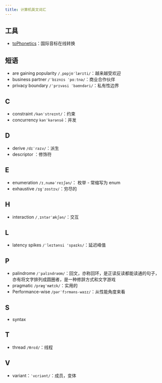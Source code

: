 ```yaml
---
title: 计算机英文词汇
---
```


## 工具

- [toPhonetics](https://tophonetics.com/zh/)：国际音标在线转换

## 短语

- are gaining popularity `/ˌpɒpjʊˈlærɪti/`：越来越受欢迎
- business partner `/ˈbɪznɪs ˈpɑːtnə/`：商业合作伙伴
- privacy boundary `/ˈprɪvəsi ˈbaʊndəri/`：私有性边界

## C

- constraint `/kənˈstreɪnt/`：约束
- concurrency `kənˈkərənsē`：并发

## D

- derive `/dɪˈraɪv/`：派生
- descriptor ：修饰符

## E

- enumeration `/ɪˌnuməˈreɪʃən/`： 枚举 - 常缩写为 enum
- exhaustive `/ɪgˈzɑstɪv/`：穷尽的

## H

- interaction `/ˌɪntərˈækʃən/`：交互

## L

- latency spikes `/ˈleɪtənsi 'spaɪks/`：延迟峰值

## P

- palindrome `/ˈpalɪndrəʊm/`：回文，亦称回环，是正读反读都能读通的句子，亦有将文字排列成圆圈者，是一种修辞方式和文字游戏
- pragmatic `/prægˈmætɪk/`：实用的
- Performance-wise `/pərˈfɔrməns-waɪz/`：从性能角度来看

## S

- syntax

## T

- thread `/θrɛd/`：线程

## V

- variant：`ˈvɛriənt/`：成员，变体
